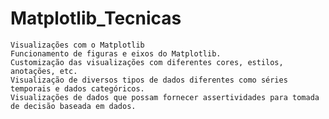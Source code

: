 # Matplotlib_Tecnicas
    Visualizações com o Matplotlib
    Funcionamento de figuras e eixos do Matplotlib.
    Customização das visualizações com diferentes cores, estilos, anotações, etc.
    Visualização de diversos tipos de dados diferentes como séries temporais e dados categóricos.
    Visualizações de dados que possam fornecer assertividades para tomada de decisão baseada em dados.